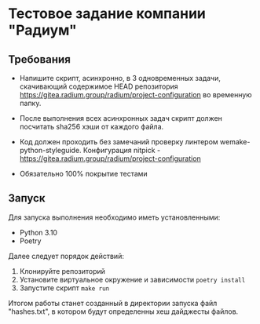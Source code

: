 # Тестовое задание компании "Радиум" #

## Требования ##

- Напишите скрипт, асинхронно, в 3 одновременных задачи, скачивающий содержимое HEAD репозитория https://gitea.radium.group/radium/project-configuration во временную папку.

- После выполнения всех асинхронных задач скрипт должен посчитать sha256 хэши от каждого файла.

- Код должен проходить без замечаний проверку линтером wemake-python-styleguide. Конфигурация nitpick - https://gitea.radium.group/radium/project-configuration

- Обязательно 100% покрытие тестами


## Запуск ##

Для запуска выполнения необходимо иметь установленными:
 - Python 3.10
 - Poetry 

Далее следует порядок действий:

1. Клонируйте репозиторий
2. Установите виртуальное окружение и зависимости 
    `poetry install`
3. Запустите скрипт
    `make run`

Итогом работы станет созданный в директории запуска файл "hashes.txt", в котором будут определенны хеш дайджесты файлов.
